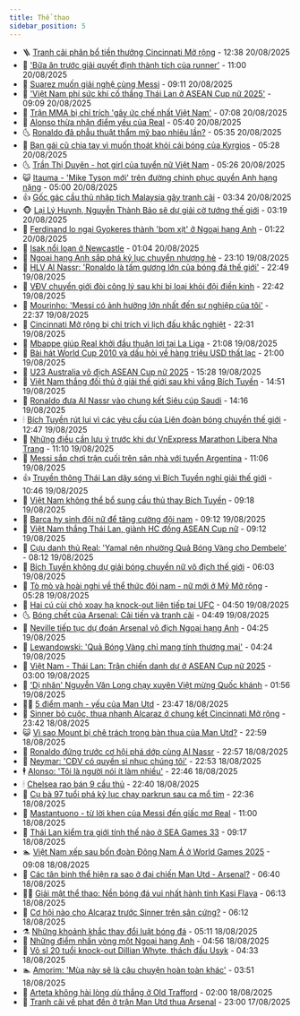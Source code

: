```yaml
---
title: Thể thao
sidebar_position: 5
---
```


<!-- vnexpress-the-thao:START -->
- 🪜 [Tranh cãi phân bổ tiền thưởng Cincinnati Mở rộng](https://vnexpress.net/tranh-cai-phan-bo-tien-thuong-cincinnati-mo-rong-4929456.html) - 12:38 20/08/2025
- 🦩 [&#39;Bữa ăn trước giải quyết định thành tích của runner&#39;](https://vnexpress.net/bua-an-truoc-giai-quyet-dinh-thanh-tich-cua-runner-4928719.html) - 11:00 20/08/2025
- 🧰 [Suarez muốn giải nghệ cùng Messi](https://vnexpress.net/suarez-muon-giai-nghe-cung-messi-4929350.html) - 09:11 20/08/2025
- 🤗 [&#39;Việt Nam phí sức khi cố thắng Thái Lan ở ASEAN Cup nữ 2025&#39;](https://vnexpress.net/viet-nam-phi-suc-khi-co-thang-thai-lan-o-asean-cup-nu-2025-4929253.html) - 09:09 20/08/2025
- 🥳 [Trận MMA bị chỉ trích &#39;gây ức chế nhất Việt Nam&#39;](https://vnexpress.net/tran-mma-bi-chi-trich-gay-uc-che-nhat-viet-nam-4929277.html) - 07:08 20/08/2025
- 🦣 [Alonso thừa nhận điểm yếu của Real](https://vnexpress.net/alonso-thua-nhan-diem-yeu-cua-real-4929056.html) - 05:40 20/08/2025
- 🌜 [Ronaldo đã phẫu thuật thẩm mỹ bao nhiêu lần?](https://vnexpress.net/ronaldo-da-phau-thuat-tham-my-bao-nhieu-lan-4929044.html) - 05:35 20/08/2025
- 🫶 [Bạn gái cũ chia tay vì muốn thoát khỏi cái bóng của Kyrgios](https://vnexpress.net/ban-gai-cu-chia-tay-vi-muon-thoat-khoi-cai-bong-cua-kyrgios-4929055.html) - 05:28 20/08/2025
- 🌜 [Trần Thị Duyên - hot girl của tuyển nữ Việt Nam](https://vnexpress.net/tran-thi-duyen-hot-girl-cua-tuyen-nu-viet-nam-4929122.html) - 05:26 20/08/2025
- 😺 [Itauma - &#39;Mike Tyson mới&#39; trên đường chinh phục quyền Anh hạng nặng](https://vnexpress.net/itauma-mike-tyson-moi-tren-duong-chinh-phuc-quyen-anh-hang-nang-4929051.html) - 05:00 20/08/2025
- 👍 [Gốc gác cầu thủ nhập tịch Malaysia gây tranh cãi](https://vnexpress.net/goc-gac-cau-thu-nhap-tich-malaysia-gay-tranh-cai-4929181.html) - 03:34 20/08/2025
- 🐵 [Lại Lý Huynh, Nguyễn Thành Bảo sẽ dự giải cờ tướng thế giới](https://vnexpress.net/lai-ly-huynh-nguyen-thanh-bao-se-du-giai-co-tuong-the-gioi-4929043.html) - 03:19 20/08/2025
- 💫 [Ferdinand lo ngại Gyokeres thành &#39;bom xịt&#39; ở Ngoại hạng Anh](https://vnexpress.net/ferdinand-lo-ngai-gyokeres-thanh-bom-xit-o-ngoai-hang-anh-4929045.html) - 01:22 20/08/2025
- 🦆 [Isak nổi loạn ở Newcastle](https://vnexpress.net/isak-noi-loan-o-newcastle-4929063.html) - 01:04 20/08/2025
- 🙉 [Ngoại hạng Anh sắp phá kỷ lục chuyển nhượng hè](https://vnexpress.net/ngoai-hang-anh-sap-pha-ky-luc-chuyen-nhuong-he-4929048.html) - 23:10 19/08/2025
- 📝 [HLV Al Nassr: &#39;Ronaldo là tấm gương lớn của bóng đá thế giới&#39;](https://vnexpress.net/hlv-al-nassr-ronaldo-la-tam-guong-lon-cua-bong-da-the-gioi-4929049.html) - 22:49 19/08/2025
- 💯 [VĐV chuyển giới đòi công lý sau khi bị loại khỏi đội điền kinh](https://vnexpress.net/vdv-chuyen-gioi-doi-cong-ly-sau-khi-bi-loai-khoi-doi-dien-kinh-4929050.html) - 22:42 19/08/2025
- 🌈 [Mourinho: &#39;Messi có ảnh hưởng lớn nhất đến sự nghiệp của tôi&#39;](https://vnexpress.net/mourinho-messi-co-anh-huong-lon-nhat-den-su-nghiep-cua-toi-4929041.html) - 22:37 19/08/2025
- 🦩 [Cincinnati Mở rộng bị chỉ trích vì lịch đấu khắc nghiệt](https://vnexpress.net/cincinnati-mo-rong-bi-chi-trich-vi-lich-dau-khac-nghiet-4929054.html) - 22:31 19/08/2025
- 🐲 [Mbappe giúp Real khởi đầu thuận lợi tại La Liga](https://vnexpress.net/mbappe-giup-real-khoi-dau-thuan-loi-tai-la-liga-4929052.html) - 21:08 19/08/2025
- 🌁 [Bài hát World Cup 2010 và dấu hỏi về hàng triệu USD thất lạc](https://vnexpress.net/bai-hat-world-cup-2010-va-dau-hoi-ve-hang-trieu-usd-that-lac-4929005.html) - 21:00 19/08/2025
- 💯 [U23 Australia vô địch ASEAN Cup nữ 2025](https://vnexpress.net/u23-australia-vo-dich-asean-cup-nu-2025-4929037.html) - 15:28 19/08/2025
- 🌝 [Việt Nam thắng đối thủ ở giải thế giới sau khi vắng Bích Tuyền](https://vnexpress.net/viet-nam-thang-doi-thu-o-giai-the-gioi-sau-khi-vang-bich-tuyen-4929026.html) - 14:51 19/08/2025
- 🤖 [Ronaldo đưa Al Nassr vào chung kết Siêu cúp Saudi](https://vnexpress.net/ronaldo-dua-al-nassr-vao-chung-ket-sieu-cup-saudi-4929020.html) - 14:16 19/08/2025
- 🕯 [Bích Tuyền rút lui vì các yêu cầu của Liên đoàn bóng chuyền thế giới](https://vnexpress.net/bich-tuyen-rut-lui-vi-cac-yeu-cau-cua-lien-doan-bong-chuyen-the-gioi-4929003.html) - 12:47 19/08/2025
- 🧰 [Những điều cần lưu ý trước khi dự VnExpress Marathon Libera Nha Trang](https://vnexpress.net/nhung-dieu-can-luu-y-truoc-khi-du-vnexpress-marathon-libera-nha-trang-4928242.html) - 11:10 19/08/2025
- 🥳 [Messi sắp chơi trận cuối trên sân nhà với tuyển Argentina](https://vnexpress.net/messi-sap-choi-tran-cuoi-tren-san-nha-voi-tuyen-argentina-4928935.html) - 11:06 19/08/2025
- 👍 [Truyền thông Thái Lan dậy sóng vì Bích Tuyền nghỉ giải thế giới](https://vnexpress.net/truyen-thong-thai-lan-day-song-vi-bich-tuyen-nghi-giai-the-gioi-4928980.html) - 10:46 19/08/2025
- 💪 [Việt Nam không thể bổ sung cầu thủ thay Bích Tuyền](https://vnexpress.net/viet-nam-khong-the-bo-sung-cau-thu-thay-bich-tuyen-4928925.html) - 09:18 19/08/2025
- 👹 [Barca hy sinh đội nữ để tăng cường đội nam](https://vnexpress.net/barca-hy-sinh-doi-nu-de-tang-cuong-doi-nam-4928857.html) - 09:12 19/08/2025
- 🧰 [Việt Nam thắng Thái Lan, giành HC đồng ASEAN Cup nữ](https://vnexpress.net/ket-qua-viet-nam-vs-thai-lan-4928916-tong-thuat.html) - 09:12 19/08/2025
- 🚀 [Cựu danh thủ Real: &#39;Yamal nên nhường Quả Bóng Vàng cho Dembele&#39;](https://vnexpress.net/cuu-danh-thu-real-yamal-nen-nhuong-qua-bong-vang-cho-dembele-4926439.html) - 08:12 19/08/2025
- 🎃 [Bích Tuyền không dự giải bóng chuyền nữ vô địch thế giới](https://vnexpress.net/bich-tuyen-khong-du-giai-bong-chuyen-nu-vo-dich-the-gioi-4928779.html) - 06:03 19/08/2025
- 🧰 [Tò mò và hoài nghi về thể thức đôi nam - nữ mới ở Mỹ Mở rộng](https://vnexpress.net/to-mo-va-hoai-nghi-ve-the-thuc-doi-nam-nu-moi-o-my-mo-rong-4928757.html) - 05:28 19/08/2025
- 👀 [Hai cú cùi chỏ xoay hạ knock-out liên tiếp tại UFC](https://vnexpress.net/hai-cu-cui-cho-xoay-ha-knock-out-lien-tiep-tai-ufc-4928753.html) - 04:50 19/08/2025
- 🌜 [Bóng chết của Arsenal: Cải tiến và tranh cãi](https://vnexpress.net/bong-chet-cua-arsenal-cai-tien-va-tranh-cai-4928759.html) - 04:49 19/08/2025
- 🫶 [Neville tiếp tục dự đoán Arsenal vô địch Ngoại hạng Anh](https://vnexpress.net/neville-tiep-tuc-du-doan-arsenal-vo-dich-ngoai-hang-anh-4928628.html) - 04:25 19/08/2025
- 🦄 [Lewandowski: &#39;Quả Bóng Vàng chỉ mang tính thương mại&#39;](https://vnexpress.net/lewandowski-qua-bong-vang-chi-mang-tinh-thuong-mai-4928645.html) - 04:24 19/08/2025
- 🥳 [Việt Nam - Thái Lan: Trận chiến danh dự ở ASEAN Cup nữ 2025](https://vnexpress.net/viet-nam-thai-lan-tran-chien-danh-du-o-asean-cup-nu-2025-4928587.html) - 03:00 19/08/2025
- 🐲 [&#39;Dị nhân&#39; Nguyễn Văn Long chạy xuyên Việt mừng Quốc khánh](https://vnexpress.net/di-nhan-nguyen-van-long-chay-xuyen-viet-mung-quoc-khanh-4928566.html) - 01:56 19/08/2025
- 🧑‍🏫 [5 điểm mạnh - yếu của Man Utd](https://vnexpress.net/5-diem-manh-yeu-cua-man-utd-4928508.html) - 23:47 18/08/2025
- 🤔 [Sinner bỏ cuộc, thua nhanh Alcaraz ở chung kết Cincinnati Mở rộng](https://vnexpress.net/sinner-bo-cuoc-thua-nhanh-alcaraz-o-chung-ket-cincinnati-mo-rong-4928564.html) - 23:42 18/08/2025
- 😺 [Vì sao Mount bị chê trách trong bàn thua của Man Utd?](https://vnexpress.net/vi-sao-mount-bi-che-trach-trong-ban-thua-cua-man-utd-4928520.html) - 22:59 18/08/2025
- 💪 [Ronaldo đứng trước cơ hội phá dớp cùng Al Nassr](https://vnexpress.net/ronaldo-dung-truoc-co-hoi-pha-dop-cung-al-nassr-4928553.html) - 22:57 18/08/2025
- 💼 [Neymar: &#39;CĐV có quyền sỉ nhục chúng tôi&#39;](https://vnexpress.net/neymar-cdv-co-quyen-si-nhuc-chung-toi-4928549.html) - 22:53 18/08/2025
- 🕴 [Alonso: &#39;Tôi là người nói ít làm nhiều&#39;](https://vnexpress.net/alonso-toi-la-nguoi-noi-it-lam-nhieu-4928554.html) - 22:46 18/08/2025
- 🕯 [Chelsea rao bán 9 cầu thủ](https://vnexpress.net/chelsea-rao-ban-9-cau-thu-4928552.html) - 22:40 18/08/2025
- 📝 [Cụ bà 97 tuổi phá kỷ lục chạy parkrun sau ca mổ tim](https://vnexpress.net/cu-ba-97-tuoi-pha-ky-luc-chay-parkrun-sau-ca-mo-tim-4928422.html) - 22:36 18/08/2025
- 🧐 [Mastantuono - từ lời khen của Messi đến giấc mơ Real](https://vnexpress.net/mastantuono-tu-loi-khen-cua-messi-den-giac-mo-real-4927633.html) - 11:00 18/08/2025
- 🙉 [Thái Lan kiểm tra giới tính thế nào ở SEA Games 33](https://vnexpress.net/thai-lan-kiem-tra-gioi-tinh-the-nao-o-sea-games-33-4928424.html) - 09:17 18/08/2025
- 🏊 [Việt Nam xếp sau bốn đoàn Đông Nam Á ở World Games 2025](https://vnexpress.net/viet-nam-xep-sau-bon-doan-dong-nam-a-o-world-games-2025-4928441.html) - 09:08 18/08/2025
- 🌊 [Các tân binh thể hiện ra sao ở đại chiến Man Utd - Arsenal?](https://vnexpress.net/cac-tan-binh-the-hien-ra-sao-o-dai-chien-man-utd-arsenal-4928320.html) - 06:40 18/08/2025
- 👨‍🏫 [Giải mật thể thao: Nền bóng đá vui nhất hành tinh Kasi Flava](https://vnexpress.net/giai-mat-the-thao-nen-bong-da-vui-nhat-hanh-tinh-kasi-flava-4926805.html) - 06:13 18/08/2025
- 🥷 [Cơ hội nào cho Alcaraz trước Sinner trên sân cứng?](https://vnexpress.net/co-hoi-nao-cho-alcaraz-truoc-sinner-tren-san-cung-4928314.html) - 06:12 18/08/2025
- ⚗️ [Những khoảnh khắc thay đổi luật bóng đá](https://vnexpress.net/nhung-khoanh-khac-thay-doi-luat-bong-da-4928032.html) - 05:11 18/08/2025
- 🌮 [Những điểm nhấn vòng một Ngoại hạng Anh](https://vnexpress.net/nhung-diem-nhan-vong-mot-ngoai-hang-anh-4927945.html) - 04:56 18/08/2025
- 🤩 [Võ sĩ 20 tuổi knock-out Dillian Whyte, thách đấu Usyk](https://vnexpress.net/vo-si-20-tuoi-knock-out-dillian-whyte-thach-dau-usyk-4928228.html) - 04:33 18/08/2025
- 🏊 [Amorim: &#39;Mùa này sẽ là câu chuyện hoàn toàn khác&#39;](https://vnexpress.net/amorim-mua-nay-se-la-cau-chuyen-hoan-toan-khac-4928187.html) - 03:51 18/08/2025
- 🐎 [Arteta không hài lòng dù thắng ở Old Trafford](https://vnexpress.net/arteta-khong-hai-long-du-thang-o-old-trafford-4928092.html) - 02:00 18/08/2025
- 💫 [Tranh cãi về phạt đền ở trận Man Utd thua Arsenal](https://vnexpress.net/tranh-cai-ve-phat-den-o-tran-man-utd-thua-arsenal-4928034.html) - 23:00 17/08/2025<!-- vnexpress-the-thao:END -->
